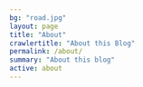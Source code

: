 ```yaml
---
bg: "road.jpg"
layout: page
title: "About"
crawlertitle: "About this Blog"
permalink: /about/
summary: "About this blog"
active: about
---
```

